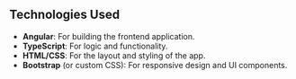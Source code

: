 ## Technologies Used
- **Angular**: For building the frontend application.
- **TypeScript**: For logic and functionality.
- **HTML/CSS**: For the layout and styling of the app.
- **Bootstrap** (or custom CSS): For responsive design and UI components.

